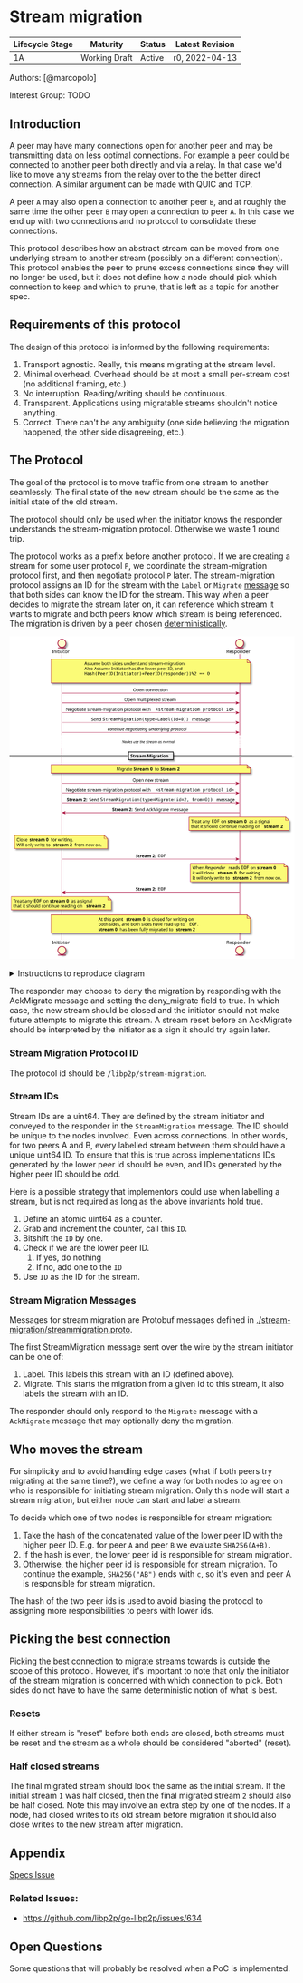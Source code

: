# Stream migration

| Lifecycle Stage | Maturity      | Status | Latest Revision |
|-----------------|---------------|--------|-----------------|
| 1A              | Working Draft | Active | r0, 2022-04-13  |

Authors: [@marcopolo]

Interest Group: TODO
## Introduction

A peer may have many connections open for another peer and may be transmitting
data on less optimal connections. For example a peer could be connected to
another peer both directly and via a relay. In that case we'd like to move any
streams from the relay over to the the better direct connection. A similar
argument can be made with QUIC and TCP.

A peer `A` may also open a connection to another peer `B`, and at roughly the
same time the other peer `B` may open a connection to peer `A`. In this case we
end up with two connections and no protocol to consolidate these connections.

This protocol describes how an abstract stream can be moved from one underlying
stream to another stream (possibly on a different connection). This protocol
enables the peer to prune excess connections since they will no longer be used,
but it does not define how a node should pick which connection to keep and which
to prune, that is left as a topic for another spec.

## Requirements of this protocol

The design of this protocol is informed by the following requirements:
1. Transport agnostic. Really, this means migrating at the stream level.
1. Minimal overhead. Overhead should be at most a small per-stream cost (no
   additional framing, etc.)
1. No interruption. Reading/writing should be continuous.
1. Transparent. Applications using migratable streams shouldn't notice anything.
1. Correct. There can't be any ambiguity (one side believing the migration
   happened, the other side disagreeing, etc.).

## The Protocol

The goal of the protocol is to move traffic from one stream to another
seamlessly. The final state of the new stream should be the same as the initial
state of the old stream.

The protocol should only be used when the initiator knows the responder
understands the stream-migration protocol. Otherwise we waste 1 round trip.

The protocol works as a prefix before another protocol. If we are creating a
stream for some user protocol `P`, we coordinate the stream-migration protocol
first, and then negotiate protocol `P` later. The stream-migration protocol
assigns an ID for the stream with the `Label` or `Migrate`
[message](#stream-migration-messages) so that both sides can know the ID for the
stream. This way when a peer decides to migrate the stream later on, it can
reference which stream it wants to migrate and both peers know which stream is
being referenced. The migration is driven by a peer chosen
[deterministically](#who-moves-the-stream).

![stream-migration](./stream-migration/stream-migration.svg)

<details>
  <summary>Instructions to reproduce diagram</summary>

``` plantuml
@startuml stream-migration
skinparam sequenceMessageAlign center
entity Initiator
entity Responder

note over Initiator, Responder
    Assume both sides understand stream-migration.
    Also Assume Initiator has the lower peer ID, and
    ""Hash(PeerID(Initiator)+PeerID(responder))%2 == 0""

end note

Initiator -> Responder: Open connection
Initiator -> Responder: Open multiplexed stream

Initiator -> Responder: Negotiate stream-migration protocol with ""<stream-migration protocol id>""

Initiator -> Responder: Send ""StreamMigration(type=Label(id=0))"" message

Initiator -> Responder: <i> continue negotiating underlying protocol </i>
... <i>Nodes use the stream as normal<i> ...

== Stream Migration ==

note over Initiator, Responder: Migrate <b>Stream 0</b> to <b>Stream 2</b>

Initiator -> Responder: Open new stream
Initiator -> Responder: Negotiate stream-migration protocol with ""<stream-migration protocol id>""

Initiator -> Responder: <b>Stream 2:</b> Send ""StreamMigration(type=Migrate(id=2, from=0))"" message

Initiator <- Responder: <b>Stream 2:</b> Send AckMigrate message

note over Responder
    Treat any ""EOF"" on <b>stream 0</b> as a signal
    that it should continue reading on <b>stream 2</b>
end note


note over Initiator
    Close <b>stream 0</b> for writing.
    Will only write to <b>stream 2</b> from now on.
end note

Initiator -> Responder: <b>Stream 2:</b> ""EOF""

note over Responder
    When <i>Responder</i> reads ""EOF"" on <b>stream 0</b>
    it will close <b>stream 0</b> for writing.
    It will only write to <b>stream 2</b> from now on.
end note

Initiator <- Responder: <b>Stream 2:</b> ""EOF""

note over Initiator
    Treat any ""EOF"" on <b>stream 0</b> as a signal
    that it should continue reading on <b>stream 2</b>
end note

note over Initiator, Responder
    At this point <b>stream 0</b> is closed for writing on
    both sides, and both sides have read up to ""EOF"".
    <b>stream 0</b> has been fully migrated to <b>stream 2</b>
end note

@enduml
```

To generate:
```bash
plantuml stream-migration.md -o stream-migration -tsvg
```
</details>

The responder may choose to deny the migration by responding with the AckMigrate
message and setting the deny_migrate field to true. In which case, the new
stream should be closed and the initiator should not make future attempts to
migrate this stream. A stream reset before an AckMigrate should be interpreted
by the initiator as a sign it should try again later.

### Stream Migration Protocol ID
The protocol id should be `/libp2p/stream-migration`.

### Stream IDs

Stream IDs are a uint64. They are defined by the stream initiator and conveyed to
the responder in the `StreamMigration` message. The ID should be unique to the
nodes involved. Even across connections. In other words, for two peers A and B,
every labelled stream between them should have a unique uint64 ID. To ensure
that this is true across implementations IDs generated by the lower peer id
should be even, and IDs generated by the higher peer ID should be odd.

Here is a possible strategy that implementors could use when labelling a
stream, but is not required as long as the above invariants hold true.
 1. Define an atomic uint64 as a counter.
 1. Grab and increment the counter, call this `ID`.
 1. Bitshift the `ID` by one.
 1. Check if we are the lower peer ID.
    1. If yes, do nothing
    1. If no, add one to the `ID`
 1. Use `ID` as the ID for the stream.

### Stream Migration Messages

Messages for stream migration are Protobuf messages defined in
[./stream-migration/streammigration.proto](./stream-migration/streammigration.proto).

The first StreamMigration message sent over the wire by the stream initiator can
be one of:
1. Label. This labels this stream with an ID (defined above).
1. Migrate. This starts the migration from a given id to this stream, it also
   labels the stream with an ID.

The responder should only respond to the `Migrate` message with a `AckMigrate`
message that may optionally deny the migration.

## Who moves the stream

For simplicity and to avoid handling edge cases (what if both peers try
migrating at the same time?), we define a way for both nodes to agree on who is
responsible for initiating stream migration. Only this node will start a stream
migration, but either node can start and label a stream.

To decide which one of two nodes is responsible for stream migration:
1. Take the hash of the concatenated value of the lower peer ID with the higher
   peer ID. E.g. for peer `A` and peer `B` we evaluate `SHA256(A+B)`.
1. If the hash is even, the lower peer id is responsible for stream migration.
1. Otherwise, the higher peer id is responsible for stream migration. To
   continue the example, `SHA256("AB")` ends with `c`, so it's even and peer A
   is responsible for stream migration.

The hash of the two peer ids is used to avoid biasing the protocol to assigning
more responsibilities to peers with lower ids.

## Picking the best connection

Picking the best connection to migrate streams towards is outside the scope of
this protocol. However, it's important to note that only the initiator of the
stream migration is concerned with which connection to pick. Both sides do not
have to have the same deterministic notion of what is best.

### Resets

If either stream is "reset" before both ends are closed, both streams must be
reset and the stream as a whole should be considered "aborted" (reset).

### Half closed streams

The final migrated stream should look the same as the initial stream. If the
initial stream `1` was half closed, then the final migrated stream `2` should
also be half closed. Note this may involve an extra step by one of the nodes.
If a node, had closed writes to its old stream before migration it should also
close writes to the new stream after migration.

## Appendix

[Specs Issue](https://github.com/libp2p/specs/issues/328)

### Related Issues:

- <https://github.com/libp2p/go-libp2p/issues/634>

## Open Questions

Some questions that will probably be resolved when a PoC is implemented.